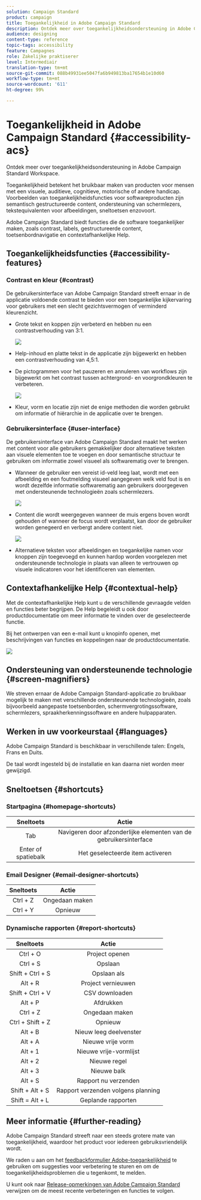 ```yaml
---
solution: Campaign Standard
product: campaign
title: Toegankelijkheid in Adobe Campaign Standard
description: Ontdek meer over toegankelijkheidsondersteuning in Adobe Campaign Standard Workspace.
audience: designing
content-type: reference
topic-tags: accessibility
feature: Campagnes
role: Zakelijke praktiserer
level: Intermediair
translation-type: tm+mt
source-git-commit: 088b49931ee5047fa6b949813ba17654b1e10d60
workflow-type: tm+mt
source-wordcount: '611'
ht-degree: 99%

---
```



# Toegankelijkheid in Adobe Campaign Standard {#accessibility-acs}

Ontdek meer over toegankelijkheidsondersteuning in Adobe Campaign Standard Workspace.

Toegankelijkheid betekent het bruikbaar maken van producten voor mensen met een visuele, auditieve, cognitieve, motorische of andere handicap. Voorbeelden van toegankelijkheidsfuncties voor softwareproducten zijn semantisch gestructureerde content, ondersteuning van schermlezers, tekstequivalenten voor afbeeldingen, sneltoetsen enzovoort.

Adobe Campaign Standard biedt functies die de software toegankelijker maken, zoals contrast, labels, gestructureerde content, toetsenbordnavigatie en contextafhankelijke Help.

## Toegankelijkheidsfuncties {#accessibility-features}

### Contrast en kleur {#contrast}

De gebruikersinterface van Adobe Campaign Standard streeft ernaar in de applicatie voldoende contrast te bieden voor een toegankelijke kijkervaring voor gebruikers met een slecht gezichtsvermogen of verminderd kleurenzicht.

* Grote tekst en koppen zijn verbeterd en hebben nu een contrastverhouding van 3:1.

   ![](assets/accessibility_2.png)

* Help-inhoud en platte tekst in de applicatie zijn bijgewerkt en hebben een contrastverhouding van 4,5:1.

* De pictogrammen voor het pauzeren en annuleren van workflows zijn bijgewerkt om het contrast tussen achtergrond- en voorgrondkleuren te verbeteren.

   ![](assets/accessibility_1.png)

* Kleur, vorm en locatie zijn niet de enige methoden die worden gebruikt om informatie of hiërarchie in de applicatie over te brengen.

### Gebruikersinterface {#user-interface}

De gebruikersinterface van Adobe Campaign Standard maakt het werken met content voor alle gebruikers gemakkelijker door alternatieve teksten aan visuele elementen toe te voegen en door semantische structuur te gebruiken om informatie zowel visueel als softwarematig over te brengen.

* Wanneer de gebruiker een vereist id-veld leeg laat, wordt met een afbeelding en een foutmelding visueel aangegeven welk veld fout is en wordt dezelfde informatie softwarematig aan gebruikers doorgegeven met ondersteunende technologieën zoals schermlezers.

   ![](assets/accessibility_3.png)

* Content die wordt weergegeven wanneer de muis ergens boven wordt gehouden of wanneer de focus wordt verplaatst, kan door de gebruiker worden genegeerd en verbergt andere content niet.

   ![](assets/accessibility_4.png)

* Alternatieve teksten voor afbeeldingen en toegankelijke namen voor knoppen zijn toegevoegd en kunnen hardop worden voorgelezen met ondersteunende technologie in plaats van alleen te vertrouwen op visuele indicatoren voor het identificeren van elementen.

<!--
### Create responsive resize for multiple devices {#resize-devices}

When designing for multiple devices and platforms, it's important to create a seamless experience for screen sizes across mobile and desktop resolutions.

Adobe Campaign Standard allows you to design and test emails and push notifications on different devices such as: iPhone, Android devices, iPad, Android tablet and desktop.

![](assets/accessibility_6.png)
-->

## Contextafhankelijke Help {#contextual-help}

Met de contextafhankelijke Help kunt u de verschillende gevraagde velden en functies beter begrijpen. De Help begeleidt u ook door productdocumentatie om meer informatie te vinden over de geselecteerde functie.

Bij het ontwerpen van een e-mail kunt u knopinfo openen, met beschrijvingen van functies en koppelingen naar de productdocumentatie.

![](assets/accessibility_7.png)

## Ondersteuning van ondersteunende technologie {#screen-magnifiers}

We streven ernaar de Adobe Campaign Standard-applicatie zo bruikbaar mogelijk te maken met verschillende ondersteunende technologieën, zoals bijvoorbeeld aangepaste toetsenborden, schermvergrotingssoftware, schermlezers, spraakherkenningssoftware en andere hulpapparaten.

## Werken in uw voorkeurstaal {#languages}

Adobe Campaign Standard is beschikbaar in verschillende talen: Engels, Frans en Duits.

De taal wordt ingesteld bij de installatie en kan daarna niet worden meer gewijzigd.

## Sneltoetsen {#shortcuts}

### Startpagina {#homepage-shortcuts}

| Sneltoets | Actie |
|:-:|:-:|
| Tab | Navigeren door afzonderlijke elementen van de gebruikersinterface |
| Enter of spatiebalk | Het geselecteerde item activeren |

### Email Designer {#email-designer-shortcuts}

| Sneltoets | Actie |
|:-:|:-:|
| Ctrl + Z | Ongedaan maken |
| Ctrl + Y | Opnieuw |

### Dynamische rapporten {#report-shortcuts}

| Sneltoets | Actie |
|:-:|:-:|
| Ctrl + O | Project openen |
| Ctrl + S | Opslaan |
| Shift + Ctrl + S | Opslaan als |
| Alt + R | Project vernieuwen |
| Shift + Ctrl + V | CSV downloaden |
| Alt + P | Afdrukken |
| Ctrl + Z | Ongedaan maken |
| Ctrl + Shift + Z | Opnieuw |
| Alt + B | Nieuw leeg deelvenster |
| Alt + A | Nieuwe vrije vorm |
| Alt + 1 | Nieuwe vrije-vormlijst |
| Alt + 2 | Nieuwe regel |
| Alt + 3 | Nieuwe balk |
| Alt + S | Rapport nu verzenden |
| Shift + Alt + S | Rapport verzenden volgens planning |
| Shift = Alt + L | Geplande rapporten |

## Meer informatie {#further-reading}

Adobe Campaign Standard streeft naar een steeds grotere mate van toegankelijkheid, waardoor het product voor iedereen gebruiksvriendelijk wordt.

We raden u aan om het [feedbackformulier Adobe-toegankelijkheid](https://www.adobe.com/accessibility/feedback.html) te gebruiken om suggesties voor verbetering te sturen en om de toegankelijkheidsproblemen die u tegenkomt, te melden.

U kunt ook naar [Release-opmerkingen van Adobe Campaign Standard](https://experienceleague.adobe.com/docs/campaign-standard/using/release-notes/release-notes.html?lang=nl#release-notes) verwijzen om de meest recente verbeteringen en functies te volgen.
